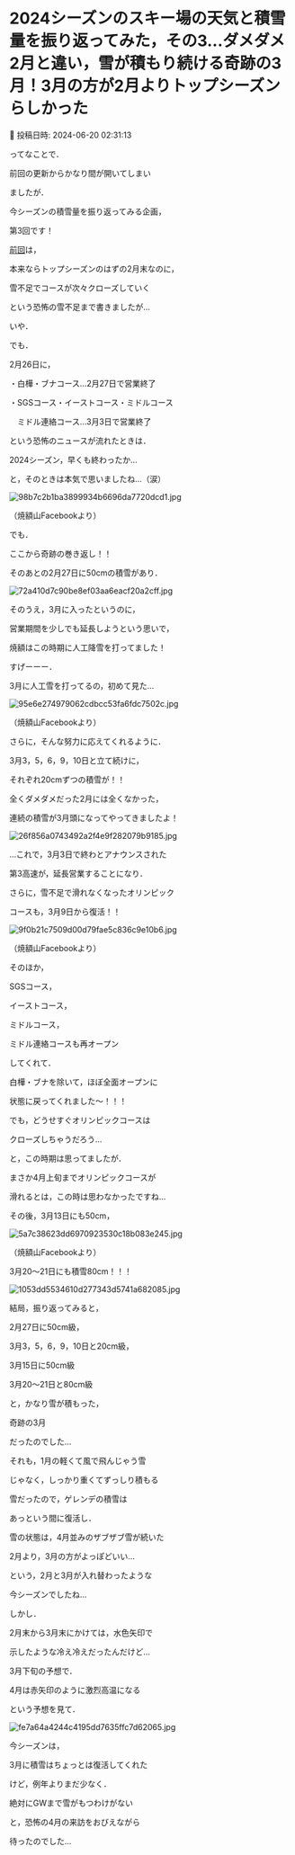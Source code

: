 # 2024シーズンのスキー場の天気と積雪量を振り返ってみた，その3…ダメダメ2月と違い，雪が積もり続ける奇跡の3月！3月の方が2月よりトップシーズンらしかった

📅 投稿日時: 2024-06-20 02:31:13

ってなことで．


前回の更新からかなり間が開いてしまい


ましたが．


今シーズンの積雪量を振り返ってみる企画，


第3回です！





[前回](e76ceb371c99e3f198607f8c603938f18.md)は，


本来ならトップシーズンのはずの2月末なのに，


雪不足でコースが次々クローズしていく


という恐怖の雪不足まで書きましたが…





いや．


でも．


2月26日に，


・白樺・ブナコース…2月27日で営業終了


・SGSコース・イーストコース・ミドルコース


　ミドル連絡コース…3月3日で営業終了


という恐怖のニュースが流れたときは．


2024シーズン，早くも終わったか…


と，そのときは本気で思いましたね…（涙）







![98b7c2b1ba3899934b6696da7720dcd1.jpg](images/98b7c2b1ba3899934b6696da7720dcd1.jpg)




（焼額山Facebookより）





でも．


ここから奇跡の巻き返し！！


そのあとの2月27日に50cmの積雪があり．




![72a410d7c90be8ef03aa6eacf20a2cff.jpg](images/72a410d7c90be8ef03aa6eacf20a2cff.jpg)







そのうえ，3月に入ったというのに，


営業期間を少しでも延長しようという思いで，


焼額はこの時期に人工降雪を打ってました！


すげーーー．


3月に人工雪を打ってるの，初めて見た…







![95e6e274979062cdbcc53fa6fdc7502c.jpg](images/95e6e274979062cdbcc53fa6fdc7502c.jpg)




（焼額山Facebookより）





さらに，そんな努力に応えてくれるように．


3月3，5，6，9，10日と立て続けに，


それぞれ20cmずつの積雪が！！


全くダメダメだった2月には全くなかった，


連続の積雪が3月頭になってやってきましたよ！




![26f856a0743492a2f4e9f282079b9185.jpg](images/26f856a0743492a2f4e9f282079b9185.jpg)







…これで，3月3日で終わとアナウンスされた


第3高速が，延長営業することになり．


さらに，雪不足で滑れなくなったオリンピック


コースも，3月9日から復活！！







![9f0b21c7509d00d79fae5c836c9e10b6.jpg](images/9f0b21c7509d00d79fae5c836c9e10b6.jpg)




（焼額山Facebookより）





そのほか，


SGSコース，


イーストコース，


ミドルコース，


ミドル連絡コースも再オープン


してくれて．


白樺・ブナを除いて，ほぼ全面オープンに


状態に戻ってくれました～！！！





でも，どうせすぐオリンピックコースは


クローズしちゃうだろう…


と，この時期は思ってましたが．


まさか4月上旬までオリンピックコースが


滑れるとは，この時は思わなかったですね…





その後，3月13日にも50cm，







![5a7c38623dd6970923530c18b083e245.jpg](images/5a7c38623dd6970923530c18b083e245.jpg)




（焼額山Facebookより）





3月20～21日にも積雪80cm！！！







![1053dd5534610d277343d5741a682085.jpg](images/1053dd5534610d277343d5741a682085.jpg)







結局，振り返ってみると，


2月27日に50cm級，


3月3，5，6，9，10日と20cm級，


3月15日に50cm級


3月20～21日と80cm級


と，かなり雪が積もった，


奇跡の3月


だったのでした…





それも，1月の軽くて風で飛んじゃう雪


じゃなく，しっかり重くてずっしり積もる


雪だったので，ゲレンデの積雪は


あっという間に復活し．





雪の状態は，4月並みのザブザブ雪が続いた


2月より，3月の方がよっぽどいい…


という，2月と3月が入れ替わったような


今シーズンでしたね…





しかし．


2月末から3月末にかけては，水色矢印で


示したような冷え冷えだったんだけど…


3月下旬の予想で．


4月は赤矢印のように激烈高温になる


という予想を見て．




![fe7a64a4244c4195dd7635ffc7d62065.jpg](images/fe7a64a4244c4195dd7635ffc7d62065.jpg)







今シーズンは，


3月に積雪はちょっとは復活してくれた


けど，例年よりまだ少なく．


絶対にGWまで雪がもつわけがない





と，恐怖の4月の来訪をおびえながら


待ったのでした…
